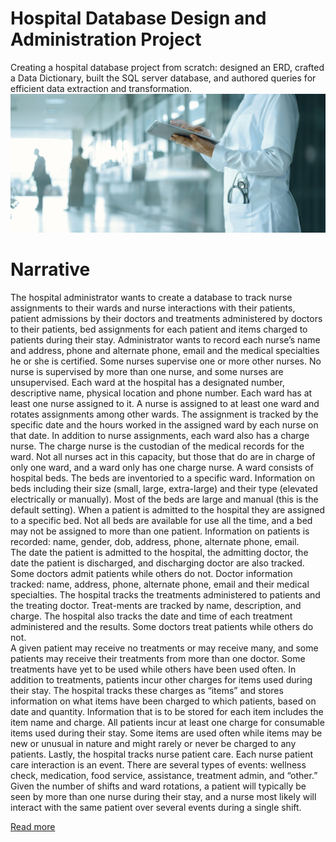 # Hospital Database Design and Administration Project
Creating a hospital database project from scratch: designed an ERD, crafted a Data Dictionary, built the SQL server database, and authored queries for efficient data extraction and transformation.
![Image](hospital.jpeg)
# Narrative
The hospital administrator wants to create a database to track nurse assignments to their wards and nurse interactions with their patients, patient admissions by their doctors and treatments administered by doctors to their patients, bed assignments for each patient and items charged to patients during their stay.  Administrator wants to record each nurse’s name and address, phone and alternate phone, email and the medical specialties he or she is certified.  Some nurses supervise one or more other nurses.  No nurse is supervised by more than one nurse, and some nurses are unsupervised.
Each ward at the hospital has a designated number, descriptive name, physical location and phone number. Each ward has at least one nurse assigned to it.  A nurse is assigned to at least one ward and rotates assignments among other wards.  The assignment is tracked by the specific date and the hours worked in the assigned ward by each nurse on that date.
In addition to nurse assignments, each ward also has a charge nurse.  The charge nurse is the custodian of the medical records for the ward.  Not all nurses act in this capacity, but those that do are in charge of only one ward, and a ward only has one charge nurse. 
A ward consists of hospital beds. The beds are inventoried to a specific ward.  Information on beds including their size (small, large, extra-large) and their type (elevated electrically or manually).  Most of the beds are large and manual (this is the default setting).
When a patient is admitted to the hospital they are assigned to a specific bed. Not all beds are available for use all the time, and a bed may not be assigned to more than one patient.
Information on patients is recorded: name, gender, dob, address, phone, alternate phone, email.  
The date the patient is admitted to the hospital, the admitting doctor, the date the patient is discharged, and discharging doctor are also tracked.  
Some doctors admit patients while others do not.  Doctor information tracked: name, address, phone, alternate phone, email and their medical specialties.
The hospital tracks the treatments administered to patients and the treating doctor. Treat-ments are tracked by name, description, and charge. The hospital also tracks the date and time of each treatment administered and the results.  Some doctors treat patients while others do not.  
A given patient may receive no treatments or may receive many, and some patients may receive their treatments from more than one doctor.  Some treatments have yet to be used while others have been used often.
In addition to treatments, patients incur other charges for items used during their stay.  The hospital tracks these charges as “items” and stores information on what items have been charged to which patients, based on date and quantity.  Information that is to be stored for each item includes the item name and charge.  All patients incur at least one charge for consumable items used during their stay. Some items are used often while items may be new or unusual in nature and might rarely or never be charged to any patients.
Lastly, the hospital tracks nurse patient care. Each nurse patient care interaction is an event. There are several types of events: wellness check, medication, food service, assistance, treatment admin, and “other.” Given the number of shifts and ward rotations, a patient will typically be seen by more than one nurse during their stay, and a nurse most likely will interact with the same patient over several events during a single shift.

[Read more](https://github.com/thucnhii/hospital-database-design-administration-project/blob/main/Narrative)
